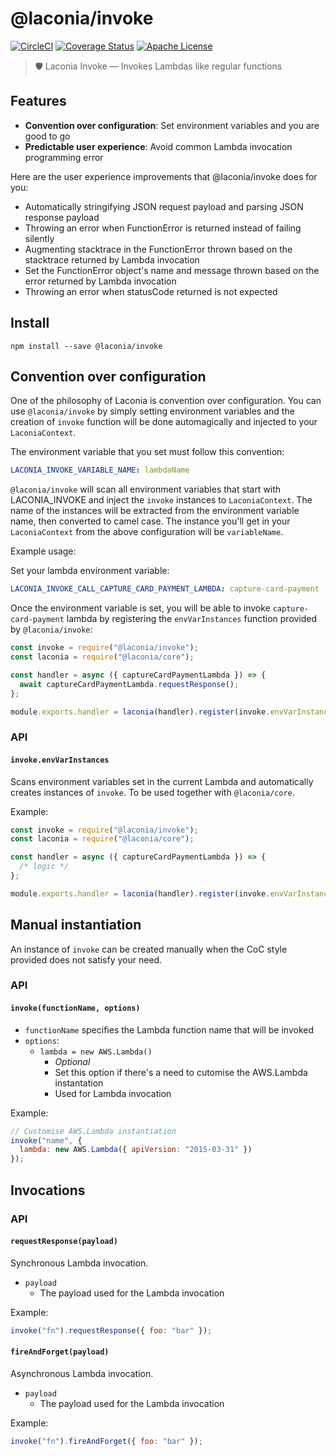 # @laconia/invoke

[![CircleCI](https://img.shields.io/circleci/project/github/ceilfors/laconia/master.svg)](https://circleci.com/gh/ceilfors/laconia)
[![Coverage Status](https://coveralls.io/repos/github/ceilfors/laconia/badge.svg?branch=master)](https://coveralls.io/github/ceilfors/laconia?branch=master)
[![Apache License](https://img.shields.io/badge/license-Apache-blue.svg)](LICENSE)

> 🛡️ Laconia Invoke — Invokes Lambdas like regular functions

## Features

* **Convention over configuration**: Set environment variables and you are good to go
* **Predictable user experience**: Avoid common Lambda invocation programming error

Here are the user experience improvements that @laconia/invoke does for you:

* Automatically stringifying JSON request payload and parsing JSON response payload
* Throwing an error when FunctionError is returned instead of failing silently
* Augmenting stacktrace in the FunctionError thrown based on the stacktrace returned by Lambda invocation
* Set the FunctionError object's name and message thrown based on the error returned by Lambda invocation
* Throwing an error when statusCode returned is not expected

## Install

```
npm install --save @laconia/invoke
```

## Convention over configuration

One of the philosophy of Laconia is convention over configuration. You can
use `@laconia/invoke` by simply setting environment variables and the
creation of `invoke` function will be done automagically and injected
to your `LaconiaContext`.

The environment variable that you set must follow this convention:

```yml
LACONIA_INVOKE_VARIABLE_NAME: lambdaName
```

`@laconia/invoke` will scan all environment variables that start with LACONIA_INVOKE and
inject the `invoke` instances to `LaconiaContext`. The name of the instances will be extracted from the environment variable name, then
converted to camel case. The instance you'll get in your `LaconiaContext` from the above configuration will be
`variableName`.

Example usage:

Set your lambda environment variable:

```yml
LACONIA_INVOKE_CALL_CAPTURE_CARD_PAYMENT_LAMBDA: capture-card-payment
```

Once the environment variable is set, you will be able to invoke `capture-card-payment` lambda by
registering the `envVarInstances` function
provided by `@laconia/invoke`:

```js
const invoke = require("@laconia/invoke");
const laconia = require("@laconia/core");

const handler = async ({ captureCardPaymentLambda }) => {
  await captureCardPaymentLambda.requestResponse();
};

module.exports.handler = laconia(handler).register(invoke.envVarInstances);
```

### API

#### `invoke.envVarInstances`

Scans environment variables set in the current Lambda and automatically
creates instances of `invoke`. To be used together with `@laconia/core`.

Example:

```js
const invoke = require("@laconia/invoke");
const laconia = require("@laconia/core");

const handler = async ({ captureCardPaymentLambda }) => {
  /* logic */
};

module.exports.handler = laconia(handler).register(invoke.envVarInstances);
```

## Manual instantiation

An instance of `invoke` can be created manually when the CoC style provided
does not satisfy your need.

### API

#### `invoke(functionName, options)`

* `functionName` specifies the Lambda function name that will be invoked
* `options`:
  * `lambda = new AWS.Lambda()`
    * _Optional_
    * Set this option if there's a need to cutomise the AWS.Lambda instantation
    * Used for Lambda invocation

Example:

```js
// Customise AWS.Lambda instantiation
invoke("name", {
  lambda: new AWS.Lambda({ apiVersion: "2015-03-31" })
});
```

## Invocations

### API

#### `requestResponse(payload)`

Synchronous Lambda invocation.

* `payload`
  * The payload used for the Lambda invocation

Example:

```js
invoke("fn").requestResponse({ foo: "bar" });
```

#### `fireAndForget(payload)`

Asynchronous Lambda invocation.

* `payload`
  * The payload used for the Lambda invocation

Example:

```js
invoke("fn").fireAndForget({ foo: "bar" });
```

